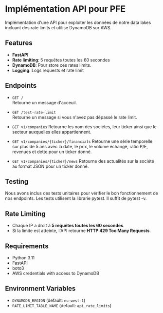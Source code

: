# Implémentation API pour PFE

Implémentation d'une API pour exploiter les données de notre data lakes incluant des rate limits et utilise DynamoDB sur AWS. 

## Features

- **FastAPI** 
- **Rate limiting**: 5 requêtes toutes les 60 secondes 
- **DynamoDB**: Pour store ces rates limits.
- **Logging**: Logs requests et rate limit 

## Endpoints

- `GET /`  
  Retourne un message d'acceuil.

- `GET /test-rate-limit`  
  Retourne un message si vous n'avez pas dépassé le rate limit.

- `GET v1/companies`
  Retourne les nom des sociétes, leur ticker ainsi que le secteur auxquelles elles appartiennent.

- `GET v1/companies/{ticker}/financials`
  Retourne une série temporelle sur plus de 5 ans avec la date, le prix, le volume échangé, ratio P/E, revenues et dette pour un ticker donné.

- `GET v1/companies/{ticker}/news`
  Retourne des actualités sur la société au format JSON pour un ticker donné. 

## Testing 

Nous avons inclus des tests unitaires pour vérifier le bon fonctionnement de nos endpoints. Les tests utilisent la librarie pytest. Il suffit de pytest -v. 

## Rate Limiting

- Chaque IP a droit à **5 requêtes toutes les 60 secondes**.
- Si la limite est atteinte, l'API retourne **HTTP 429 Too Many Requests**.

## Requirements

- Python 3.11
- FastAPI
- boto3
- AWS credentials with access to DynamoDB

## Environment Variables

- `DYNAMODB_REGION` (default: `eu-west-1`)
- `RATE_LIMIT_TABLE_NAME` (default: `api_rate_limits`)